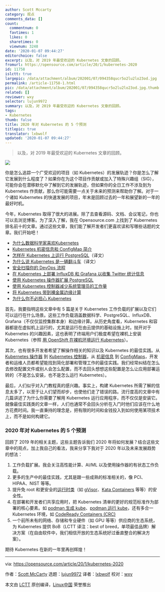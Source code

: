 ```yaml
---
author: Scott Mccarty
category: 观点
comments_data: []
count:
  commentnum: 0
  favtimes: 1
  likes: 0
  sharetimes: 0
  viewnum: 3248
date: '2020-01-07 09:44:27'
editorchoice: false
excerpt: 以及，对 2019 年最受欢迎的 Kubernetes 文章的回顾。
fromurl: https://opensource.com/article/20/1/kubernetes-2020
id: 11758
islctt: true
largepic: /data/attachment/album/202001/07/094358qucr5o2lu2lo23od.jpg
permalink: /article-11758-1.html
pic: /data/attachment/album/202001/07/094358qucr5o2lu2lo23od.jpg.thumb.jpg
related: []
reviewer: wxy
selector: lujun9972
summary: 以及，对 2019 年最受欢迎的 Kubernetes 文章的回顾。
tags:
- Kubernetes
thumb: false
title: 2020 年对 Kubernetes 的 5 个预测
titlepic: true
translator: lxbwolf
updated: '2020-01-07 09:44:27'
---
```



> 
> 以及，对 2019 年最受欢迎的 Kubernetes 文章的回顾。
> 
> 
> 


![](/data/attachment/album/202001/07/094358qucr5o2lu2lo23od.jpg)


你是怎么追踪一个广受欢迎的项目（如 Kubernetes）的发展轨迹？你是怎么了解它发展到什么程度了？如果你在为这个项目作贡献或加入了特殊兴趣组（SIG），可能你会在潜移默化中了解到它的发展轨迹，但如果你的全日工作不涉及到为 Kubernetes 作贡献，那么你可能需要一点关于未来的预测来帮助你了解。对于一个诸如 Kubernetes 的快速发展的项目，年末是回顾过去的一年和展望新的一年的最好时机。


今年，Kubernetes 取得了很大的进展。除了去查看源码、文档、会议笔记，你也可以去浏览博客。为了深入了解，我在 Opensource.com 上找到了 Kubernetes 排名前十的文章。通过这些文章，我们能了解开发者们更喜欢读和写哪些话题的文章。我们开始吧！


* [为什么数据科学家喜欢Kubernetes](https://opensource.com/article/19/1/why-data-scientists-love-kubernetes)
* [Kubernetes 机密信息和 ConfigMap 简介](https://opensource.com/article/19/6/introduction-kubernetes-secrets-and-configmaps)
* [怎样在 Kubernetes 上运行 PostgreSQL](/article-10762-1.html)（译文）
* [为什么说 Kubernetes 是一辆翻斗车](/article-11011-1.html)（译文）
* [安全扫描你的 DevOps 流程](https://opensource.com/article/19/7/security-scanning-your-devops-pipeline)
* [在 Kubernetes 上部署 InfluxDB 和 Grafana 以收集 Twitter 统计信息](https://opensource.com/article/19/2/deploy-influxdb-grafana-kubernetes)
* [使用 Kubernetes 操作器扩展 PostgreSQL](https://opensource.com/article/19/2/scaling-postgresql-kubernetes-operators)
* [使用 Kubernetes 控制器减少系统管理员的工作量](https://opensource.com/article/19/3/reducing-sysadmin-toil-kubernetes-controllers)
* [将 Kubernetes 带到裸金属边缘计算](https://opensource.com/article/19/3/bringing-kubernetes-bare-metal-edge)
* [为什么你不必担心 Kubernetes](https://opensource.com/article/19/10/kubernetes-complex-business-problem)


首先，我要指明这些文章中有 5 篇是关于 Kubernetes 工作负载的扩展以及它们可以运行在什么场景。这些工作负载涵盖数据科学、PostgreSQL、InfluxDB、Grafana（不仅仅监控集群本身）和边缘计算。从历史角度看，Kubernetes 和容器都是在虚拟机上运行的，尤其是运行在由云提供的基础设施上时。抛开对于 Kubernetes 的兴趣因素，这也表明了终端用户们极度希望在裸机上安装 Kubernetes（参照 [用 OpenShift 在裸机环境运行 Kubernetes](https://blog.openshift.com/kubernetes-on-metal-with-openshift/)）。


其次，也有很多开发者希望了解操作相关的知识以及 Kubernetes 的最佳实践。从 [Kubernetes 操作器](https://kubernetes.io/docs/concepts/extend-kubernetes/operator/) 到 [Kubernetes 控制器](https://kubernetes.io/docs/concepts/architecture/controller/)，从 [机密信息](https://kubernetes.io/docs/concepts/configuration/secret/) 到 [ConfigMaps](https://kubernetes.io/docs/tasks/configure-pod-container/configure-pod-configmap/)，开发者和运维人员都希望能找到简化部署和管理工作的最佳实践。我们经常纠结在怎么去修改配置文件或别人会怎么配置，而不去回头想想这些配置是怎么让应用部署运转的（不是怎么安装，也不是怎么运行 Kubernetes）。


最后，人们似乎对入门教程真的感兴趣。事实上，构建 Kubernetes 所需了解的信息太多了，以至于让人们望而却步，也使他们走了错误的路。流行度高的文章中有几篇讲述了为什么你需要了解用 Kubernetes 运行应用程序，而不仅仅是安装它。就像最佳实践类的文章一样，人们也通常不会回头分析在入门时他们应该在什么地方花费时间。我一直秉持的理念是，把有限的时间和金钱投入到如何使用某项技术上，而不是如何构建它。


### 2020 年对 Kubernetes 的 5 个预测


回顾了 2019 年的相关主题，这些主题告诉我们 2020 年将如何发展？结合这些文章中的观点，加上我自己的看法，我来分享下我对于 2020 年以及未来发展趋势的想法：


1. 工作负载扩展。我会关注高性能计算、AI/ML 以及使用操作器的有状态工作负载。
2. 更多的生产中的最佳实践，尤其是跟一些成熟的标准相关的，像 PCI、HIPAA、NIST 等等。
3. 提升免 root 和更安全的[运行时类](https://kubernetes.io/docs/concepts/containers/runtime-class/)（如 [gVisor](https://gvisor.dev/)、[Kata Containers](https://katacontainers.io/) 等等）的安全性。
4. 在部署和开发者们共享应用时，把 Kubernetes 清单的更好的规范标准作为部署的核心要素。如 [podman 生成 kube](https://developers.redhat.com/blog/2019/01/29/podman-kubernetes-yaml/)、[podman 运行 kube](https://www.redhat.com/en/blog/rhel-81-minor-release-major-new-container-capabilities)，还有多合一 Kubernetes 环境，如 [CodeReady Containers (CRC)](https://developers.redhat.com/products/codeready-containers/overview)
5. 一个前所未有的网络、存储和专业硬件（如 GPU 等等）供应商的生态系统，为 Kubernetes 提供 BoB（LCTT 译注：best of breed，单项最佳品牌）解决方案（在自由软件中，我们相信开放的生态系统好过垂直整合的解决方案）。


期待 Kubernetes 在新的一年里再创辉煌！




---


via: <https://opensource.com/article/20/1/kubernetes-2020>


作者：[Scott McCarty](https://opensource.com/users/fatherlinux) 选题：[lujun9972](https://github.com/lujun9972) 译者：[lxbwolf](https://github.com/lxbwolf) 校对：[wxy](https://github.com/wxy)


本文由 [LCTT](https://github.com/LCTT/TranslateProject) 原创编译，[Linux中国](https://linux.cn/) 荣誉推出
